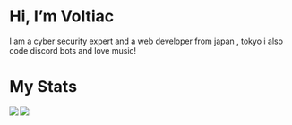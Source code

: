 # Hi, I’m Voltiac

I am a cyber security expert and a web developer from japan , tokyo i also code discord bots and love music!

# My Stats


<a href="https://github.com/anuraghazra/github-readme-stats">
<img align="left" src="https://github-readme-stats.vercel.app/api?username=Dev-Voltiac&count_private=true&show_icons=true&theme=dark" />
</a>
<a href="https://github.com/anuraghazra/convoychat">
<img align="center" src="https://github-readme-stats.vercel.app/api/top-langs/?username=Dev-Voltiac&theme=dark" />
</a>



<!---
Dev-Voltiac/Dev-Voltiac is a ✨ special ✨ repository because its `README.md` (this file) appears on your GitHub profile.
You can click the Preview link to take a look at your changes.
--->
